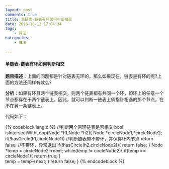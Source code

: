 ```yaml
---
layout: post
comments: true
title: 单链表-链表有环如何判断相交
date: 2016-10-12 17:04:34
tags:
    - 算法
categories:
    - 算法
    
---
```


#### 单链表-链表有环如何判断相交 

**题目描述**：上面的问题都是针对链表无环的，那么如果现在，链表是有环的呢?上面的方法还同样有效么?

**分析**：如果有环且两个链表相交，则两个链表都有共同一个环，即环上的任意一个节点都存在于两个链表上。因此，就可以判断一链表上俩指针相遇的那个节点，在不在另一条链表上。

<!-- more -->

代码如下：

{% codeblock lang:c %}
    //判断两个带环链表是否相交
    bool isIntersectWithLoop(Node *h1,Node *h2){
        Node *circleNode1,*circleNode2;
        if(!hasCircle(h1,circleNode1))    //判断链表带不带环，并保存环内节点
            return false;                //不带环，异常退出
        if(!hasCircle(h2,circleNode2)){
            return false;
        }
        Node *temp = circleNode2->next;
        while(temp != circleNode2){
            if(temp == circleNode1){
                return true;
            }    
            temp = temp->next;
        }
        return false;
    }
{% endcodeblock %}     

                        
                    
                    